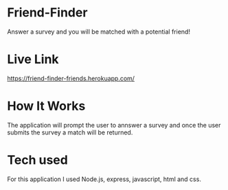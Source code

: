 # Friend-Finder

Answer a survey and you will be matched with a potential friend! 

# Live Link
https://friend-finder-friends.herokuapp.com/

# How It Works

The application will prompt the user to annswer a survey and once the user submits the survey a match will be returned. 


# Tech used

For this application I used Node.js, express, javascript, html and css.

